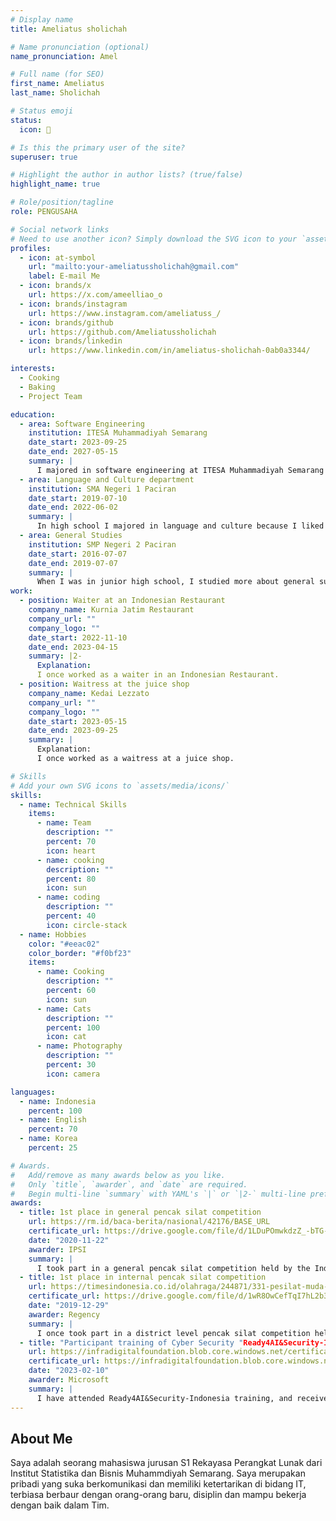 ```yaml
---
# Display name
title: Ameliatus sholichah

# Name pronunciation (optional)
name_pronunciation: Amel

# Full name (for SEO)
first_name: Ameliatus
last_name: Sholichah

# Status emoji
status:
  icon: 🍰

# Is this the primary user of the site?
superuser: true

# Highlight the author in author lists? (true/false)
highlight_name: true

# Role/position/tagline
role: PENGUSAHA

# Social network links
# Need to use another icon? Simply download the SVG icon to your `assets/media/icons/` folder.
profiles:
  - icon: at-symbol
    url: "mailto:your-ameliatussholichah@gmail.com"
    label: E-mail Me
  - icon: brands/x
    url: https://x.com/ameelliao_o
  - icon: brands/instagram
    url: https://www.instagram.com/ameliatuss_/
  - icon: brands/github
    url: https://github.com/Ameliatussholichah
  - icon: brands/linkedin
    url: https://www.linkedin.com/in/ameliatus-sholichah-0ab0a3344/

interests:
  - Cooking
  - Baking
  - Project Team

education:
  - area: Software Engineering
    institution: ITESA Muhammadiyah Semarang
    date_start: 2023-09-25
    date_end: 2027-05-15
    summary: |
      I majored in software engineering at ITESA Muhammadiyah Semarang because I wanted to learn more about programming and become rich.
  - area: Language and Culture department
    institution: SMA Negeri 1 Paciran
    date_start: 2019-07-10
    date_end: 2022-06-02
    summary: |
      In high school I majored in language and culture because I liked studying Indonesian.
  - area: General Studies
    institution: SMP Negeri 2 Paciran
    date_start: 2016-07-07
    date_end: 2019-07-07
    summary: |
      When I was in junior high school, I studied more about general subjects.
work:
  - position: Waiter at an Indonesian Restaurant
    company_name: Kurnia Jatim Restaurant
    company_url: ""
    company_logo: ""
    date_start: 2022-11-10
    date_end: 2023-04-15
    summary: |2-
      Explanation:
      I once worked as a waiter in an Indonesian Restaurant.
  - position: Waitress at the juice shop
    company_name: Kedai Lezzato
    company_url: ""
    company_logo: ""
    date_start: 2023-05-15
    date_end: 2023-09-25
    summary: |
      Explanation:
      I once worked as a waitress at a juice shop.

# Skills
# Add your own SVG icons to `assets/media/icons/`
skills:
  - name: Technical Skills
    items:
      - name: Team
        description: ""
        percent: 70
        icon: heart
      - name: cooking
        description: ""
        percent: 80
        icon: sun
      - name: coding
        description: ""
        percent: 40
        icon: circle-stack
  - name: Hobbies
    color: "#eeac02"
    color_border: "#f0bf23"
    items:
      - name: Cooking
        description: ""
        percent: 60
        icon: sun
      - name: Cats
        description: ""
        percent: 100
        icon: cat
      - name: Photography
        description: ""
        percent: 30
        icon: camera

languages:
  - name: Indonesia
    percent: 100
  - name: English
    percent: 70
  - name: Korea
    percent: 25

# Awards.
#   Add/remove as many awards below as you like.
#   Only `title`, `awarder`, and `date` are required.
#   Begin multi-line `summary` with YAML's `|` or `|2-` multi-line prefix and indent 2 spaces below.
awards:
  - title: 1st place in general pencak silat competition
    url: https://rm.id/baca-berita/nasional/42176/BASE_URL
    certificate_url: https://drive.google.com/file/d/1LDuPOmwkdzZ_-bTG-rodWWS_siozINUz/view?usp=drive_link
    date: "2020-11-22"
    awarder: IPSI
    summary: |
      I took part in a general pencak silat competition held by the Indonesian Pencak Silat Association in 2020, when I was in high school, and getting first place was quite proud for me.
  - title: 1st place in internal pencak silat competition
    url: https://timesindonesia.co.id/olahraga/244871/331-pesilat-muda-beradu-di-kejuaraan-sh-terate-cup-vii-2019-lamongan
    certificate_url: https://drive.google.com/file/d/1wR8OwCefTqI7hL2b3RoMXUNPGiwLHG00/view?usp=drive_link
    date: "2019-12-29"
    awarder: Regency
    summary: |
      I once took part in a district level pencak silat competition held by my internal pencak silat school in 2020, when I was still in high school, and getting 1st place was something that was quite proud for me.
  - title: "Participant training of Cyber Security "Ready4AI&Security-Indonesia""
    url: https://infradigitalfoundation.blob.core.windows.net/certificate/ready4ai&security/B74B16AC4.pdf
    certificate_url: https://infradigitalfoundation.blob.core.windows.net/certificate/ready4ai&security/B74B16AC4.pdf
    date: "2023-02-10"
    awarder: Microsoft
    summary: |
      I have attended Ready4AI&Security-Indonesia training, and received a certificate of appreciation for taking the class until I passed.
---
```


## About Me

Saya adalah seorang mahasiswa jurusan S1 Rekayasa Perangkat Lunak dari Institut Statistika dan Bisnis Muhammdiyah Semarang. Saya merupakan pribadi yang suka berkomunikasi dan memiliki ketertarikan di bidang IT, terbiasa berbaur dengan orang-orang baru, disiplin dan mampu bekerja dengan baik dalam Tim.
